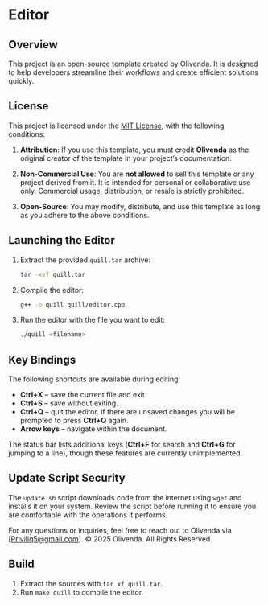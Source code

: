# Editor

## Overview
This project is an open-source template created by Olivenda. It is designed to help developers streamline their workflows and create efficient solutions quickly.

## License

This project is licensed under the [MIT License](LICENSE), with the following conditions:

1. **Attribution**: If you use this template, you must credit **Olivenda** as the original creator of the template in your project’s documentation.
   
2. **Non-Commercial Use**: You are **not allowed** to sell this template or any project derived from it. It is intended for personal or collaborative use only. Commercial usage, distribution, or resale is strictly prohibited.

3. **Open-Source**: You may modify, distribute, and use this template as long as you adhere to the above conditions.

## Launching the Editor

1. Extract the provided `quill.tar` archive:
   ```bash
   tar -xvf quill.tar
   ```
2. Compile the editor:
   ```bash
   g++ -o quill quill/editor.cpp
   ```
3. Run the editor with the file you want to edit:
   ```bash
   ./quill <filename>
   ```

## Key Bindings

The following shortcuts are available during editing:

- **Ctrl+X** – save the current file and exit.
- **Ctrl+S** – save without exiting.
- **Ctrl+Q** – quit the editor. If there are unsaved changes you will be prompted to press **Ctrl+Q** again.
- **Arrow keys** – navigate within the document.

The status bar lists additional keys (**Ctrl+F** for search and **Ctrl+G** for jumping to a line), though these features are currently unimplemented.

## Update Script Security

The `update.sh` script downloads code from the internet using `wget` and installs it on your system. Review the script before running it to ensure you are comfortable with the operations it performs.


   
For any questions or inquiries, feel free to reach out to Olivenda via [Priviliq5@gmail.com].
© 2025 Olivenda. All Rights Reserved.

## Build
1. Extract the sources with `tar xf quill.tar`.
2. Run `make quill` to compile the editor.
